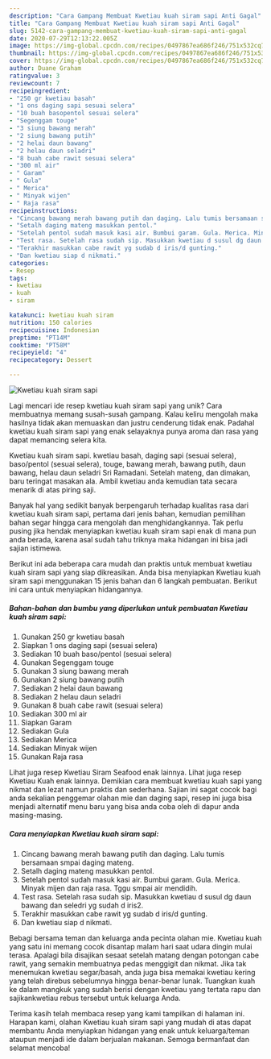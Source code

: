 ```yaml
---
description: "Cara Gampang Membuat Kwetiau kuah siram sapi Anti Gagal"
title: "Cara Gampang Membuat Kwetiau kuah siram sapi Anti Gagal"
slug: 5142-cara-gampang-membuat-kwetiau-kuah-siram-sapi-anti-gagal
date: 2020-07-29T12:13:22.005Z
image: https://img-global.cpcdn.com/recipes/0497867ea686f246/751x532cq70/kwetiau-kuah-siram-sapi-foto-resep-utama.jpg
thumbnail: https://img-global.cpcdn.com/recipes/0497867ea686f246/751x532cq70/kwetiau-kuah-siram-sapi-foto-resep-utama.jpg
cover: https://img-global.cpcdn.com/recipes/0497867ea686f246/751x532cq70/kwetiau-kuah-siram-sapi-foto-resep-utama.jpg
author: Duane Graham
ratingvalue: 3
reviewcount: 7
recipeingredient:
- "250 gr kwetiau basah"
- "1 ons daging sapi sesuai selera"
- "10 buah basopentol sesuai selera"
- "Segenggam touge"
- "3 siung bawang merah"
- "2 siung bawang putih"
- "2 helai daun bawang"
- "2 helau daun seladri"
- "8 buah cabe rawit sesuai selera"
- "300 ml air"
- " Garam"
- " Gula"
- " Merica"
- " Minyak wijen"
- " Raja rasa"
recipeinstructions:
- "Cincang bawang merah bawang putih dan daging. Lalu tumis bersamaan smpai daging mateng."
- "Setalh daging mateng masukkan pentol."
- "Setelah pentol sudah masuk kasi air. Bumbui garam. Gula. Merica. Minyak mijen dan raja rasa. Tggu smpai air mendidih."
- "Test rasa. Setelah rasa sudah sip. Masukkan kwetiau d susul dg daun bawang dan seledri yg sudah d iris2."
- "Terakhir masukkan cabe rawit yg sudab d iris/d gunting."
- "Dan kwetiau siap d nikmati."
categories:
- Resep
tags:
- kwetiau
- kuah
- siram

katakunci: kwetiau kuah siram 
nutrition: 150 calories
recipecuisine: Indonesian
preptime: "PT14M"
cooktime: "PT58M"
recipeyield: "4"
recipecategory: Dessert

---
```



![Kwetiau kuah siram sapi](https://img-global.cpcdn.com/recipes/0497867ea686f246/751x532cq70/kwetiau-kuah-siram-sapi-foto-resep-utama.jpg)

Lagi mencari ide resep kwetiau kuah siram sapi yang unik? Cara membuatnya memang susah-susah gampang. Kalau keliru mengolah maka hasilnya tidak akan memuaskan dan justru cenderung tidak enak. Padahal kwetiau kuah siram sapi yang enak selayaknya punya aroma dan rasa yang dapat memancing selera kita.

Kwetiau kuah siram sapi. kwetiau basah, daging sapi (sesuai selera), baso/pentol (sesuai selera), touge, bawang merah, bawang putih, daun bawang, helau daun seladri Sri Ramadani. Setelah mateng, dan dimakan, baru teringat masakan ala. Ambil kwetiau anda kemudian tata secara menarik di atas piring saji.

Banyak hal yang sedikit banyak berpengaruh terhadap kualitas rasa dari kwetiau kuah siram sapi, pertama dari jenis bahan, kemudian pemilihan bahan segar hingga cara mengolah dan menghidangkannya. Tak perlu pusing jika hendak menyiapkan kwetiau kuah siram sapi enak di mana pun anda berada, karena asal sudah tahu triknya maka hidangan ini bisa jadi sajian istimewa.


Berikut ini ada beberapa cara mudah dan praktis untuk membuat kwetiau kuah siram sapi yang siap dikreasikan. Anda bisa menyiapkan Kwetiau kuah siram sapi menggunakan 15 jenis bahan dan 6 langkah pembuatan. Berikut ini cara untuk menyiapkan hidangannya.

<!--inarticleads1-->

##### Bahan-bahan dan bumbu yang diperlukan untuk pembuatan Kwetiau kuah siram sapi:

1. Gunakan 250 gr kwetiau basah
1. Siapkan 1 ons daging sapi (sesuai selera)
1. Sediakan 10 buah baso/pentol (sesuai selera)
1. Gunakan Segenggam touge
1. Gunakan 3 siung bawang merah
1. Gunakan 2 siung bawang putih
1. Sediakan 2 helai daun bawang
1. Sediakan 2 helau daun seladri
1. Gunakan 8 buah cabe rawit (sesuai selera)
1. Sediakan 300 ml air
1. Siapkan  Garam
1. Sediakan  Gula
1. Sediakan  Merica
1. Sediakan  Minyak wijen
1. Gunakan  Raja rasa


Lihat juga resep Kwetiau Siram Seafood enak lainnya. Lihat juga resep Kwetiau Kuah enak lainnya. Demikian cara membuat kwetiau kuah sapi yang nikmat dan lezat namun praktis dan sederhana. Sajian ini sagat cocok bagi anda sekalian penggemar olahan mie dan daging sapi, resep ini juga bisa menjadi alternatif menu baru yang bisa anda coba oleh di dapur anda masing-masing. 

<!--inarticleads2-->

##### Cara menyiapkan Kwetiau kuah siram sapi:

1. Cincang bawang merah bawang putih dan daging. Lalu tumis bersamaan smpai daging mateng.
1. Setalh daging mateng masukkan pentol.
1. Setelah pentol sudah masuk kasi air. Bumbui garam. Gula. Merica. Minyak mijen dan raja rasa. Tggu smpai air mendidih.
1. Test rasa. Setelah rasa sudah sip. Masukkan kwetiau d susul dg daun bawang dan seledri yg sudah d iris2.
1. Terakhir masukkan cabe rawit yg sudab d iris/d gunting.
1. Dan kwetiau siap d nikmati.


Bebagi bersama teman dan keluarga anda pecinta olahan mie. Kwetiau kuah yang satu ini memang cocok disantap malam hari saat udara dingin mulai terasa. Apalagi bila disajikan sesaat setelah matang dengan potongan cabe rawit, yang semakin membuatnya pedas menggigit dan nikmat. Jika tak menemukan kwetiau segar/basah, anda juga bisa memakai kwetiau kering yang telah direbus sebelumnya hingga benar-benar lunak. Tuangkan kuah ke dalam mangkuk yang sudah berisi dengan kwetiau yang tertata rapu dan sajikankwetiau rebus tersebut untuk keluarga Anda. 

Terima kasih telah membaca resep yang kami tampilkan di halaman ini. Harapan kami, olahan Kwetiau kuah siram sapi yang mudah di atas dapat membantu Anda menyiapkan hidangan yang enak untuk keluarga/teman ataupun menjadi ide dalam berjualan makanan. Semoga bermanfaat dan selamat mencoba!
